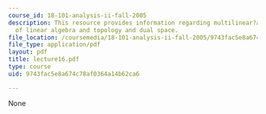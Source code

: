 ```yaml
---
course_id: 18-101-analysis-ii-fall-2005
description: This resource provides information regarding multilinear?algebra, review
  of linear algebra and topology and dual space.
file_location: /coursemedia/18-101-analysis-ii-fall-2005/9743fac5e8a674c78af0364a14b62ca6_lecture16.pdf
file_type: application/pdf
layout: pdf
title: lecture16.pdf
type: course
uid: 9743fac5e8a674c78af0364a14b62ca6

---
```

None